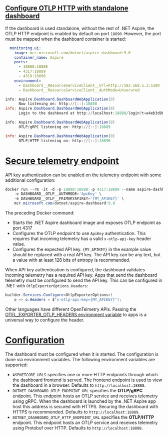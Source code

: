 
## [Configure OTLP HTTP with standalone dashboard](https://learn.microsoft.com/en-us/dotnet/aspire/fundamentals/dashboard/enable-browser-telemetry?tabs=bash#configure-otlp-http-with-standalone-dashboard)
If the dashboard is used standalone, without the rest of .NET Aspire, the OTLP HTTP endpoint is enabled by default on port `18890`. However, the port must be mapped when the dashboard container is started:

```yml
  monitoring.ui:
    image: mcr.microsoft.com/dotnet/aspire-dashboard:9.0
    container_name: Aspire
    ports:
      - 18888:18888
      - 4317:18889
      - 4318:18890
    environment:
      - Dashboard__ResourceServiceClient__Url=http://192.168.1.2:5100
      - Dashboard__ResourceServiceClient__AuthMode=Unsecured
```


```powershell
info: Aspire.Dashboard.DashboardWebApplication[0]
      Now listening on: http://[::]:18888
info: Aspire.Dashboard.DashboardWebApplication[0]
      Login to the dashboard at http://localhost:18888/login?t=e4eb3d98ba779ff72614988e1e9455dc. The URL may need changes depending on how network access to the container is configured.

info: Aspire.Dashboard.DashboardWebApplication[0]
      OTLP/gRPC listening on: http://[::]:18889

info: Aspire.Dashboard.DashboardWebApplication[0]
      OTLP/HTTP listening on: http://[::]:18890
```

# [Secure telemetry endpoint](https://learn.microsoft.com/en-us/dotnet/aspire/fundamentals/dashboard/security-considerations?tabs=bash#secure-telemetry-endpoint)

API key authentication can be enabled on the telemetry endpoint with some additional configuration:

```PowerShell
docker run --rm -it -d -p 18888:18888 -p 4317:18889 --name aspire-dashboard \
    -e DASHBOARD__OTLP__AUTHMODE='ApiKey' \
    -e DASHBOARD__OTLP__PRIMARYAPIKEY='{MY_APIKEY}' \
    mcr.microsoft.com/dotnet/aspire-dashboard:9.0
```

The preceding Docker command:

- Starts the .NET Aspire dashboard image and exposes OTLP endpoint as port 4317
- Configures the OTLP endpoint to use `ApiKey` authentication. This requires that incoming telemetry has a valid `x-otlp-api-key` header value.
- Configures the expected API key. `{MY_APIKEY}` in the example value should be replaced with a real API key. The API key can be any text, but a value with at least 128 bits of entropy is recommended.

When API key authentication is configured, the dashboard validates incoming telemetry has a required API key. Apps that send the dashboard telemetry must be configured to send the API key. This can be configured in .NET with `OtlpExporterOptions.Headers`:

```csharp
builder.Services.Configure<OtlpExporterOptions>(
    o => o.Headers = $"x-otlp-api-key={MY_APIKEY}");
```

Other languages have different OpenTelmetry APIs. Passing the [OTEL_EXPORTER_OTLP_HEADERS environment variable](https://opentelemetry.io/docs/specs/otel/protocol/exporter/) to apps is a universal way to configure the header.




# [Configuration](https://hub.docker.com/r/microsoft/dotnet-aspire-dashboard/)
The dashboard must be configured when it is started. The configuration is done via environment variables. The following environment variables are supported:

- `ASPNETCORE_URLS` specifies one or more HTTP endpoints through which the dashboard frontend is served. The frontend endpoint is used to view the dashboard in a browser. Defaults to `http://localhost:18888`.
- `DOTNET_DASHBOARD_OTLP_ENDPOINT_URL` specifies the **OTLP/gRPC**⁠ endpoint. This endpoint hosts an OTLP service and receives telemetry using gRPC. When the dashboard is launched by the .NET Aspire app host this address is secured with HTTPS. Securing the dashboard with HTTPS is recommended. Defaults to `http://localhost:18889`.
- `DOTNET_DASHBOARD_OTLP_HTTP_ENDPOINT_URL` specifies the **OTLP/HTTP**⁠ endpoint. This endpoint hosts an OTLP service and receives telemetry using Protobuf over HTTP. Defaults to `http://localhost:18890`.




